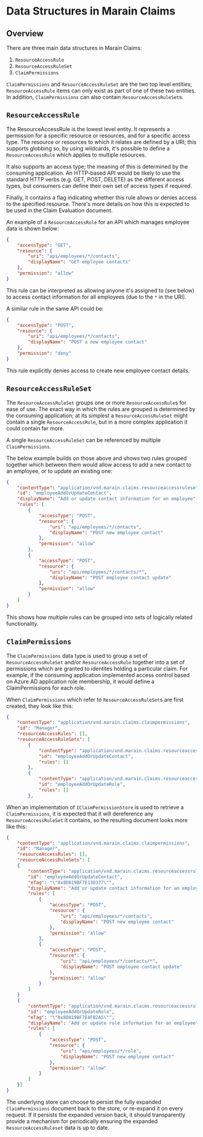 # Data Structures in Marain Claims

## Overview

There are three main data structures in Marain Claims:

1. `ResourceAccessRule`
2. `ResourceAccessRuleSet`
3. `ClaimPermissions`

`ClaimPermissions` and `ResourceAccessRuleSet` are the two top level entities; `ResourceAccessRule` items can only exist as part of one of these two entities. In addition, `ClaimPermissions` can also contain `ResourceAccessRuleSet`s.

## `ResourceAccessRule`

The ResourceAccessRule is the lowest level entity. It represents a permission for a specific resource or resources, and for a specific access type. The resource or resources to which it relates are defined by a URI; this supports globbing so, by using wildcards, it's possible to define a `ResourceAccessRule` which applies to multiple resources.

It also supports an access type; the meaning of this is determined by the consuming application. An HTTP-based API would be likely to use the standard HTTP verbs (e.g. GET, POST, DELETE) as the different access types, but consumers can define their own set of access types if required.

Finally, it contains a flag indicating whether this rule allows or denies access to the specified resource. There's more details on how this is expected to be used in the Claim Evaluation document.

An example of a `ResourceAccessRule` for an API which manages employee data is shown below:

```json
{
    "accessType": "GET",
    "resource": {
        "uri": "api/employees/*/contacts",
        "displayName": "GET employee contacts"
    },
    "permission": "allow"
}
```

This rule can be interpreted as allowing anyone it's assigned to (see below) to access contact information for all employees (due to the `*` in the URI).

A similar rule in the same API could be:

```json
{
    "accessType": "POST",
    "resource": {
        "uri": "api/employees/*/contacts",
        "displayName": "POST a new employee contact"
    },
    "permission": "deny"
}
```

This rule explicitly denies access to create new employee contact details.

## `ResourceAccessRuleSet`

The `ResourceAccessRuleSet` groups one or more `ResourceAccessRule`s for ease of use. The exact way in which the rules are grouped is determined by the consuming application; at its simplest a `ResourceAccessRuleSet` might contain a single `ResourceAccessRule`, but in a more complex application it could contain far more.

A single `ResourceAccessRuleSet` can be referenced by multiple `ClaimPermissions`.

The below example builds on those above and shows two rules grouped together which between them would allow access to add a new contact to an employee, or to update an existing one:

```json
{
    "contentType": "application/vnd.marain.claims.resourceaccessruleset",
    "id": "employeeAddOrUpdateContact",
    "displayName": "Add or update contact information for an employee",
    "rules": [
        {
            "accessType": "POST",
            "resource": {
                "uri": "api/employees/*/contacts",
                "displayName": "POST new employee contact"
            },
            "permission": "allow"
        },
        {
            "accessType": "POST",
            "resource": {
                "uri": "api/employees/*/contacts/*",
                "displayName": "POST employee contact update"
            },
            "permission": "allow"
        }
    ]
}
```

This shows how multiple rules can be grouped into sets of logically related functionality.

## `ClaimPermissions`

The `ClaimPermissions` data type is used to group a set of `ResourceAccessRuleSet` and/or `ResourceAccessRule` together into a set of permissions which are granted to identites holding a particular claim. For example, if the consuming application implemented access control based on Azure AD application role membership, it would define a ClaimPermissions for each role.

When `ClaimPermissions` which refer to `ResourceAccessRuleSet`s are first created, they look like this:

```json
{
    "contentType": "application/vnd.marain.claims.claimpermissions",
    "id": "Manager",
    "resourceAccessRules": [],
    "resourceAccessRuleSets": [
        {
            "contentType": "application/vnd.marain.claims.resourceaccessruleset",
            "id": "employeeAddOrUpdateContact",
            "rules": []
        },
        {
            "contentType": "application/vnd.marain.claims.resourceaccessruleset",
            "id": "employeeAddOrUpdateRole",
            "rules": []
        },
```

When an implementation of `IClaimPermissionStore` is used to retrieve a `ClaimPermissions`, it is expected that it will dereference any `ResourceAccessRuleSet` it contains, so the resulting document looks more like this:

```json
{
    "contentType": "application/vnd.marain.claims.claimpermissions",
    "id": "Manager",
    "resourceAccessRules": [],
    "resourceAccessRuleSets": [
    {
        "contentType": "application/vnd.marain.claims.resourceaccessruleset",
        "id": "employeeAddOrUpdateContact",
        "eTag": "\"0x8D819BF7E13D377\"",
        "displayName": "Add or update contact information for an employee",
        "rules": [
            {
                "accessType": "POST",
                "resource": {
                    "uri": "api/employees/*/contacts",
                    "displayName": "POST new employee contact"
                },
                "permission": "allow"
            },
            {
                "accessType": "POST",
                "resource": {
                    "uri": "api/employees/*/contacts/*",
                    "displayName": "POST employee contact update"
                },
                "permission": "allow"
            }
        ]
    }
    {
        "contentType": "application/vnd.marain.claims.resourceaccessruleset",
        "id": "employeeAddOrUpdateRole",
        "eTag": "\"0x8D819BF7E4FB2A5\"",
        "displayName": "Add or update role information for an employee",
        "rules": [
            {
                "accessType": "POST",
                "resource": {
                    "uri": "api/employees/*/role",
                    "displayName": "POST new employee contact"
                },
                "permission": "allow"
            }
        ]
    }]
}
```

The underlying store can choose to persist the fully expanded `ClaimPermissions` document back to the store, or re-expand it on every request. If it persists the expanded version back, it should transparently provide a mechanism for periodically ensuring the expanded `ResourceAccessRuleset` data is up to date.